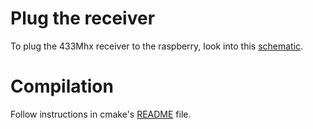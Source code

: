 # Plug the receiver

To plug the 433Mhx receiver to the raspberry, look into this [schematic](https://github.com/jdmichaud/snippets/blob/master/raspberry/simple_RF_receiver/simple_RF_receiver.fzz).

# Compilation

Follow instructions in cmake's [README](cmake/README.md) file.
